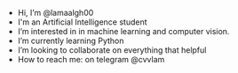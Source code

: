 - Hi, I’m @lamaalgh00
- I'm an Artificial Intelligence student
- I’m interested in in machine learning and computer vision.
- I’m currently learning Python
- I’m looking to collaborate on everything that helpful
- How to reach me: on telegram @cvvlam

<!---
lamaalgh00/lamaalgh00 is a ✨ special ✨ repository because its `README.md` (this file) appears on your GitHub profile.
You can click the Preview link to take a look at your changes.
--->

